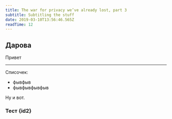 ```yaml
---
title: The war for privacy we’ve already lost, part 3
subtitle: Subtitling the stuff
date: 2019-03-10T13:56:46.565Z
readTime: 12
---
```


## Дарова

Привет

---

Списочек: 

- фывфыв
- фывфывфывфыв

Ну и вот.

### Тест {id2}


